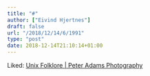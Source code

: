 ```yaml
---
title: "#"
author: ["Eivind Hjertnes"]
draft: false
url: "/2018/12/14/6/1991"
type: "post"
date: 2018-12-14T21:10:14+01:00
---
```


Liked: [Unix Folklore |
Peter Adams Photography](http://www.peteradamsphoto.com/unix-folklore/)
